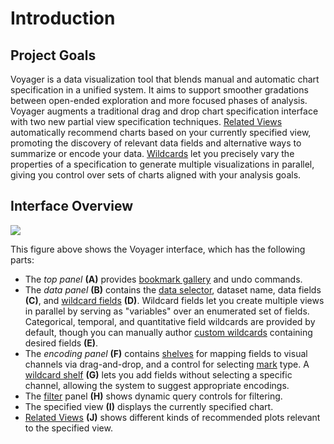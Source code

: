 # Introduction

## Project Goals

Voyager is a data visualization tool that blends manual and automatic chart specification in a unified system. It aims to support smoother gradations between open-ended exploration and more focused phases of analysis. Voyager augments a traditional drag and drop chart specification interface with two new partial view specification techniques. [Related Views](visualizing-data/related-views.md) automatically recommend charts based on your currently specified view, promoting the discovery of relevant data fields and alternative ways to summarize or encode your data. [Wildcards](visualizing-data/wildcard-fields.md) let you precisely vary the properties of a specification to generate multiple visualizations in parallel, giving you control over sets of charts aligned with your analysis goals.

## Interface Overview

![](.gitbook/assets/largeui.png)

This figure above shows the Voyager interface, which has the following parts:

* The _top panel_ **\(A\)** provides [bookmark gallery](bookmark-gallery.md) and undo commands.
* The _data panel_ **\(B\)** contains the [data selector](load-data.md), dataset name, data fields **\(C\)**, and [wildcard fields](https://data-voyager.gitbook.io/voyager/visualizing-data/wildcard-fields#wildcard-fields) **\(D\)**. Wildcard fields let you create multiple views in parallel by serving as "variables" over an enumerated set of fields. Categorical, temporal, and quantitative field wildcards are provided by default, though you can manually author [custom wildcards](https://data-voyager.gitbook.io/voyager/visualizing-data/wildcard-fields#custom-wildcard-fields) containing desired fields **\(E\)**.
* The _encoding panel_ **\(F\)** contains [shelves](https://data-voyager.gitbook.io/voyager/visualizing-data/specify-visual-encoding#encoding-shelves) for mapping fields to visual channels via drag-and-drop, and a control for selecting [mark](https://data-voyager.gitbook.io/voyager/visualizing-data/specify-visual-encoding#mark-selection) type. A [wildcard shelf](https://data-voyager.gitbook.io/voyager/visualizing-data/wildcard-fields#wildcard-shelves) **\(G\)** lets you add fields without selecting a specific channel, allowing the system to suggest appropriate encodings.
* The [filter](https://data-voyager.gitbook.io/voyager/visualizing-data/specify-visual-encodings#mark-selection) panel **\(H\)** shows dynamic query controls for filtering.
* The specified view **\(I\)** displays the currently specified chart.
* [Related Views](visualizing-data/related-views.md) **\(J\)** shows different kinds of recommended plots relevant to the specified view.

